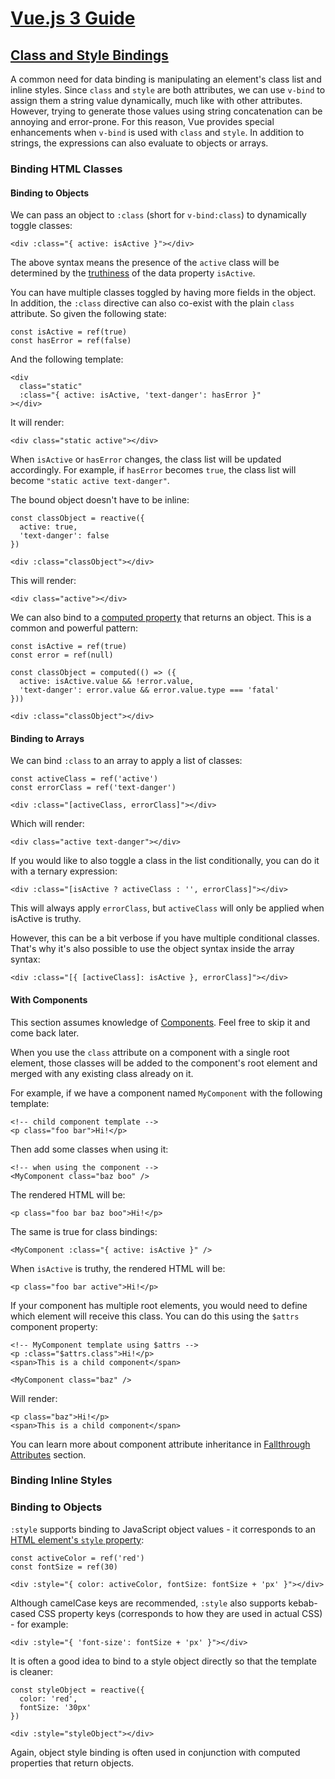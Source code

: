 # [Vue.js 3 Guide](https://vuejs.org/guide/introduction.html)

## [Class and Style Bindings](https://vuejs.org/guide/essentials/class-and-style.html)

A common need for data binding is manipulating an element's class list and inline styles. Since `class` and `style` are both attributes, we can use `v-bind` to assign them a string value dynamically, much like with other attributes. However, trying to generate those values using string concatenation can be annoying and error-prone. For this reason, Vue provides special enhancements when `v-bind` is used with `class` and `style`. In addition to strings, the expressions can also evaluate to objects or arrays.

### Binding HTML Classes

#### Binding to Objects

We can pass an object to `:class` (short for `v-bind:class`) to dynamically toggle classes:

`<div :class="{ active: isActive }"></div>`

The above syntax means the presence of the `active` class will be determined by the [truthiness](https://developer.mozilla.org/en-US/docs/Glossary/Truthy) of the data property `isActive`.

You can have multiple classes toggled by having more fields in the object. In addition, the `:class` directive can also co-exist with the plain `class` attribute. So given the following state:

```
const isActive = ref(true)
const hasError = ref(false)
```

And the following template:

```
<div
  class="static"
  :class="{ active: isActive, 'text-danger': hasError }"
></div>
```

It will render:

`<div class="static active"></div>`

When `isActive` or `hasError` changes, the class list will be updated accordingly. For example, if `hasError` becomes `true`, the class list will become `"static active text-danger"`.

The bound object doesn't have to be inline:

```
const classObject = reactive({
  active: true,
  'text-danger': false
})
```

`<div :class="classObject"></div>`

This will render:

`<div class="active"></div>`

We can also bind to a [computed property](https://vuejs.org/guide/essentials/computed.html) that returns an object. This is a common and powerful pattern:

```
const isActive = ref(true)
const error = ref(null)

const classObject = computed(() => ({
  active: isActive.value && !error.value,
  'text-danger': error.value && error.value.type === 'fatal'
}))
```

`<div :class="classObject"></div>`

#### Binding to Arrays​

We can bind `:class` to an array to apply a list of classes:

```
const activeClass = ref('active')
const errorClass = ref('text-danger')
```

`<div :class="[activeClass, errorClass]"></div>`

Which will render:

`<div class="active text-danger"></div>`

If you would like to also toggle a class in the list conditionally, you can do it with a ternary expression:

`<div :class="[isActive ? activeClass : '', errorClass]"></div>`

This will always apply `errorClass`, but `activeClass` will only be applied when isActive is truthy.

However, this can be a bit verbose if you have multiple conditional classes. That's why it's also possible to use the object syntax inside the array syntax:

`<div :class="[{ [activeClass]: isActive }, errorClass]"></div>`

#### With Components

This section assumes knowledge of [Components](https://vuejs.org/guide/essentials/component-basics.html). Feel free to skip it and come back later.

When you use the `class` attribute on a component with a single root element, those classes will be added to the component's root element and merged with any existing class already on it.

For example, if we have a component named `MyComponent` with the following template:

```
<!-- child component template -->
<p class="foo bar">Hi!</p>
```

Then add some classes when using it:

```
<!-- when using the component -->
<MyComponent class="baz boo" />
```

The rendered HTML will be:

`<p class="foo bar baz boo">Hi!</p>`

The same is true for class bindings:

`<MyComponent :class="{ active: isActive }" />`

When `isActive` is truthy, the rendered HTML will be:

`<p class="foo bar active">Hi!</p>`

If your component has multiple root elements, you would need to define which element will receive this class. You can do this using the `$attrs` component property:

```
<!-- MyComponent template using $attrs -->
<p :class="$attrs.class">Hi!</p>
<span>This is a child component</span>
```

`<MyComponent class="baz" />`

Will render:

```
<p class="baz">Hi!</p>
<span>This is a child component</span>
```

You can learn more about component attribute inheritance in [Fallthrough Attributes](https://vuejs.org/guide/components/attrs.html) section.

### Binding Inline Styles

### Binding to Objects

`:style` supports binding to JavaScript object values - it corresponds to an [HTML element's `style` property](https://developer.mozilla.org/en-US/docs/Web/API/HTMLElement/style):

```
const activeColor = ref('red')
const fontSize = ref(30)
```

`<div :style="{ color: activeColor, fontSize: fontSize + 'px' }"></div>`

Although camelCase keys are recommended, `:style` also supports kebab-cased CSS property keys (corresponds to how they are used in actual CSS) - for example:

`<div :style="{ 'font-size': fontSize + 'px' }"></div>`

It is often a good idea to bind to a style object directly so that the template is cleaner:

```
const styleObject = reactive({
  color: 'red',
  fontSize: '30px'
})
```

`<div :style="styleObject"></div>`

Again, object style binding is often used in conjunction with computed properties that return objects.
